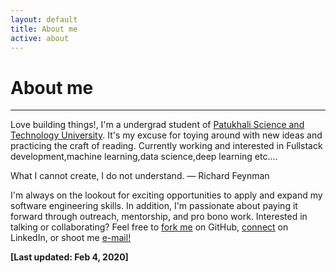 ```yaml
---
layout: default
title: About me
active: about
---
```


<p><h1>About me</h1></p>

___

Love building things!, I'm a undergrad student of [Patukhali Science and Technology University](http://pstu.ac.bd/). It's my ex­cuse for toy­ing around with new ideas and prac­tic­ing the craft of reading. Currently working and interested in Fullstack development,machine learning,data science,deep learning etc....

What I cannot create, I do not understand.
                                    — Richard Feynman

I'm always on the lookout for exciting opportunities to apply and expand my software engineering skills. In addition, I'm passionate about paying it forward through outreach, mentorship, and pro bono work. Interested in talking or collaborating? Feel free to [fork me](https://github.com/rubayet170746) on GitHub, [connect](https://www.linkedin.com/in/shahriar-rahman-rubayet-b81924188/) on LinkedIn, or shoot me [e-mail!](mailto:srubayet15@cse.pstu.ac.bd) 

**[Last updated: Feb 4, 2020]**